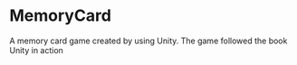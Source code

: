 # MemoryCard
A memory card game created by using Unity.
The game followed the book Unity in action 
